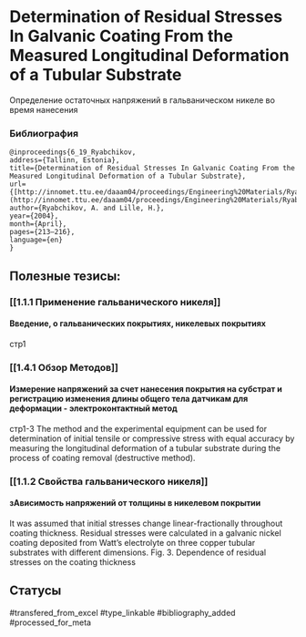 # Determination of Residual Stresses In Galvanic Coating From the Measured Longitudinal Deformation of a Tubular Substrate

Определение остаточных напряжений в гальваническом никеле во время нанесения

### Библиография
```
@inproceedings{6_19_Ryabchikov,
address={Tallinn, Estonia},
title={Determination of Residual Stresses In Galvanic Coating From the Measured Longitudinal Deformation of a Tubular Substrate},
url={[http://innomet.ttu.ee/daaam04/proceedings/Engineering%20Materials/Ryabchikov&Lille.pdf](http://innomet.ttu.ee/daaam04/proceedings/Engineering%20Materials/Ryabchikov&Lille.pdf)},
author={Ryabchikov, A. and Lille, H.},
year={2004},
month={April},
pages={213–216},
language={en}
}
```

## Полезные тезисы:
### [[1.1.1 Применение гальванического никеля]]
#### Введение, о гальванических покрытиях, никелевых покрытиях
стр1

###  [[1.4.1 Обзор Методов]]
#### Измерение напряжений за счет нанесения покрытия на субстрат и регистрацию изменения длины общего тела датчикам для деформации - электроконтактный метод
стр1-3
The method and the experimental equipment can be used for determination of initial tensile or compressive stress with equal accuracy by measuring the longitudinal deformation of a tubular substrate during the process of coating removal (destructive method).

### [[1.1.2 Свойства гальванического никеля]]
#### зАвисимость напряжений от толщины в никелевом покрытии
It was assumed that initial stresses change linear-fractionally throughout coating thickness. Residual stresses were calculated in a galvanic nickel coating deposited from Watt’s electrolyte on three copper tubular substrates with different dimensions.
Fig. 3. Dependence of residual stresses on the coating thickness

## Статусы
#transfered_from_excel 
#type_linkable 
#bibliography_added
#processed_for_meta
